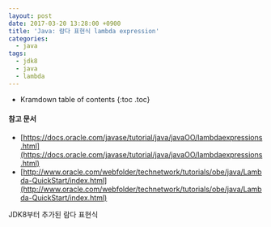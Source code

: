 ```yaml
---
layout: post
date: 2017-03-20 13:28:00 +0900
title: 'Java: 람다 표현식 lambda expression'
categories:
  - java
tags:
  - jdk8
  - java
  - lambda
---
```


* Kramdown table of contents
{:toc .toc}

#### 참고 문서

- [https://docs.oracle.com/javase/tutorial/java/javaOO/lambdaexpressions.html](https://docs.oracle.com/javase/tutorial/java/javaOO/lambdaexpressions.html)
- [http://www.oracle.com/webfolder/technetwork/tutorials/obe/java/Lambda-QuickStart/index.html](http://www.oracle.com/webfolder/technetwork/tutorials/obe/java/Lambda-QuickStart/index.html)

JDK8부터 추가된 람다 표현식
